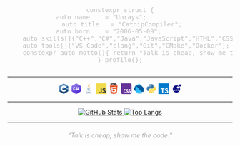 <!-- PROFILE README -->

<p align="center">
  <pre style="font-family:monospace; font-size:14px; text-align:center; color:#c0c0c0;">
constexpr struct {
    auto name    = "Unrays";              
    auto title   = "CatnipCompiler";   
    auto born    = "2006-05-09";          
    auto skills[]{"C++","C#","Java","JavaScript","HTML","CSS","SQL","Dart","Python","TypeScript","Lua"};  
    auto tools[]{"VS Code","clang","Git","CMake","Docker"}; 
    constexpr auto motto(){ return "Talk is cheap, show me the code."; }
} profile{};
  </pre>
</p>

---

<p align="center">
  <!-- LANGUAGES -->
  <code><img height="24" alt="C++" src="https://raw.githubusercontent.com/github/explore/main/topics/cpp/cpp.png"></code>
  <code><img height="24" alt="C#" src="https://raw.githubusercontent.com/github/explore/main/topics/csharp/csharp.png"></code>
  <code><img height="24" alt="Java" src="https://raw.githubusercontent.com/github/explore/main/topics/java/java.png"></code>
  <code><img height="24" alt="JavaScript" src="https://raw.githubusercontent.com/github/explore/main/topics/javascript/javascript.png"></code>
  <code><img height="24" alt="HTML" src="https://raw.githubusercontent.com/github/explore/main/topics/html/html.png"></code>
  <code><img height="24" alt="CSS" src="https://raw.githubusercontent.com/github/explore/main/topics/css/css.png"></code>
  <code><img height="24" alt="Dart" src="https://raw.githubusercontent.com/github/explore/main/topics/dart/dart.png"></code>
  <code><img height="24" alt="Python" src="https://raw.githubusercontent.com/github/explore/main/topics/python/python.png"></code>
  <code><img height="24" alt="TypeScript" src="https://raw.githubusercontent.com/github/explore/main/topics/typescript/typescript.png"></code>
  <code><img height="24" alt="Lua" src="https://raw.githubusercontent.com/github/explore/main/topics/lua/lua.png"></code>
</p>

---

<div align="center">

  <!-- STATS -->
  <a href="https://github.com/Unrays">
    <img src="https://github-readme-stats.vercel.app/api?username=Unrays&show_icons=true&theme=transparent&hide_border=true&bg_color=00000000&text_color=ffffff&icon_color=ffdf00&title_color=ffdf00" alt="GitHub Stats" />
  </a>

  <!-- LANG STATS -->
  <a href="https://github.com/Unrays">
    <img src="https://github-readme-stats.vercel.app/api/top-langs/?username=Unrays&layout=compact&theme=transparent&hide_border=true&bg_color=00000000&text_color=aaaaaa&title_color=ffdf00" alt="Top Langs" />
  </a>

</div>

---

<p align="center" style="font-style:italic; color:#aaaaaa; margin-top:20px;">
“Talk is cheap, show me the code.”  
</p>
